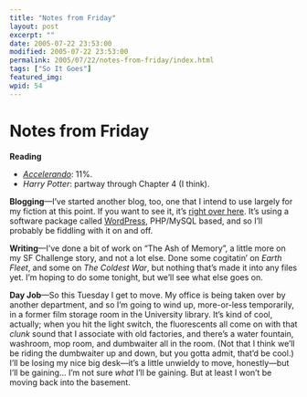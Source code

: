 ```yaml
---
title: "Notes from Friday"
layout: post
excerpt: ""
date: 2005-07-22 23:53:00
modified: 2005-07-22 23:53:00
permalink: 2005/07/22/notes-from-friday/index.html
tags: ["So It Goes"]
featured_img: 
wpid: 54
---
```


# Notes from Friday

**Reading**

- *[Accelerando](http://www.accelerando.org/)*: 11%.
- *Harry Potter*: partway through Chapter 4 (I think).

**Blogging**—I’ve started another blog, too, one that I intend to use largely for my fiction at this point. If you want to see it, it’s [right over here](http://pjohanneson.dotgeek.org/blog/). It’s using a software package called [WordPress](http://www.wordpress.org/), PHP/MySQL based, and so I’ll probably be fiddling with it on and off.

**Writing**—I’ve done a bit of work on “The Ash of Memory”, a little more on my SF Challenge story, and not a lot else. Done some cogitatin’ on *Earth Fleet*, and some on *The Coldest War*, but nothing that’s made it into any files yet. I’m hoping to do some tonight, but we’ll see what else goes on.

**Day Job**—So this Tuesday I get to move. My office is being taken over by another department, and so I’m going to wind up, more-or-less temporarily, in a former film storage room in the University library. It’s kind of cool, actually; when you hit the light switch, the fluorescents all come on with that *clunk* sound that I associate with old factories, and there’s a water fountain, washroom, mop room, and dumbwaiter all in the room. (Not that I think we’ll be riding the dumbwaiter up and down, but you gotta admit, that’d be cool.) I’ll be losing my nice big desk—it’s a little unwieldy to move, honestly—but I’ll be gaining… I’m not sure *what* I’ll be gaining. But at least I won’t be moving back into the basement.